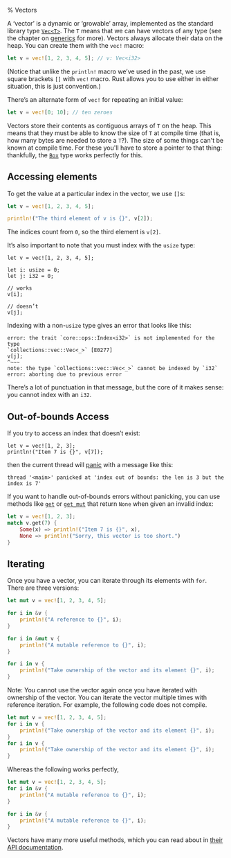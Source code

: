 % Vectors

A ‘vector’ is a dynamic or ‘growable’ array, implemented as the standard
library type [`Vec<T>`][vec]. The `T` means that we can have vectors
of any type (see the chapter on [generics][generic] for more).
Vectors always allocate their data on the heap.
You can create them with the `vec!` macro:

```rust
let v = vec![1, 2, 3, 4, 5]; // v: Vec<i32>
```

(Notice that unlike the `println!` macro we’ve used in the past, we use square
brackets `[]` with `vec!` macro. Rust allows you to use either in either
situation, this is just convention.)

There’s an alternate form of `vec!` for repeating an initial value:

```rust
let v = vec![0; 10]; // ten zeroes
```

Vectors store their contents as contiguous arrays of `T` on the heap. This means
that they must be able to know the size of `T` at compile time (that is, how
many bytes are needed to store a `T`?). The size of some things can't be known
at compile time. For these you'll have to store a pointer to that thing:
thankfully, the [`Box`][box] type works perfectly for this.

## Accessing elements

To get the value at a particular index in the vector, we use `[]`s:

```rust
let v = vec![1, 2, 3, 4, 5];

println!("The third element of v is {}", v[2]);
```

The indices count from `0`, so the third element is `v[2]`.

It’s also important to note that you must index with the `usize` type:

```ignore
let v = vec![1, 2, 3, 4, 5];

let i: usize = 0;
let j: i32 = 0;

// works
v[i];

// doesn’t
v[j];
```

Indexing with a non-`usize` type gives an error that looks like this:

```text
error: the trait `core::ops::Index<i32>` is not implemented for the type
`collections::vec::Vec<_>` [E0277]
v[j];
^~~~
note: the type `collections::vec::Vec<_>` cannot be indexed by `i32`
error: aborting due to previous error
```

There’s a lot of punctuation in that message, but the core of it makes sense:
you cannot index with an `i32`.

## Out-of-bounds Access

If you try to access an index that doesn’t exist:

```ignore
let v = vec![1, 2, 3];
println!("Item 7 is {}", v[7]);
```

then the current thread will [panic] with a message like this:

```text
thread '<main>' panicked at 'index out of bounds: the len is 3 but the index is 7'
```

If you want to handle out-of-bounds errors without panicking, you can use
methods like [`get`][get] or [`get_mut`][get_mut] that return `None` when
given an invalid index:

```rust
let v = vec![1, 2, 3];
match v.get(7) {
    Some(x) => println!("Item 7 is {}", x),
    None => println!("Sorry, this vector is too short.")
}
```

## Iterating

Once you have a vector, you can iterate through its elements with `for`. There
are three versions:

```rust
let mut v = vec![1, 2, 3, 4, 5];

for i in &v {
    println!("A reference to {}", i);
}

for i in &mut v {
    println!("A mutable reference to {}", i);
}

for i in v {
    println!("Take ownership of the vector and its element {}", i);
}
```
Note: You cannot use the vector again once you have iterated with ownership of the vector.
You can iterate the vector multiple times with reference iteration. For example, the following
code does not compile.
```rust
let mut v = vec![1, 2, 3, 4, 5];
for i in v {
    println!("Take ownership of the vector and its element {}", i);
}
for i in v {
    println!("Take ownership of the vector and its element {}", i);
}
```
Whereas the following works perfectly,

```rust
let mut v = vec![1, 2, 3, 4, 5];
for i in &v {
    println!("A mutable reference to {}", i);
}

for i in &v {
    println!("A mutable reference to {}", i);
}
```
Vectors have many more useful methods, which you can read about in [their
API documentation][vec].

[vec]: ../std/vec/index.html
[box]: ../std/boxed/index.html
[generic]: generics.html
[panic]: concurrency.html#panics
[get]: http://doc.rust-lang.org/std/vec/struct.Vec.html#method.get
[get_mut]: http://doc.rust-lang.org/std/vec/struct.Vec.html#method.get_mut
